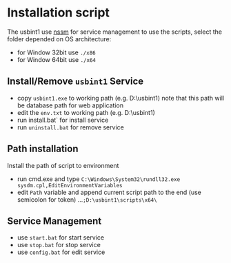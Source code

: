 # Installation script
The usbint1 use [nssm](http://nssm.cc/) for service management
to use the scripts, select the folder depended on OS architecture:
* for Window 32bit use `./x86`
* for Window 64bit use `./x64`

## Install/Remove `usbint1` Service
* copy `usbint1.exe` to working path (e.g. D:\usbint1\)
  note that this path will be database path for web application
* edit the `env.txt` to working path  (e.g. D:\usbint1\)
* run install.bat` for install service
* run `uninstall.bat` for remove service

## Path installation
Install the path of script to environment

* run cmd.exe and type
  `C:\Windows\System32\rundll32.exe sysdm.cpl,EditEnvironmentVariables`
* edit `Path` variable and append current script path to the end (use semicolon for token)
  ...`;D:\usbint1\scripts\x64\` 

## Service Management
* use `start.bat` for start service
* use `stop.bat` for stop service
* use `config.bat` for edit service